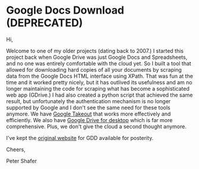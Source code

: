 # Google Docs Download (DEPRECATED)

Hi, 

Welcome to one of my older projects (dating back to 2007.) I started this project back when Google Drive was just 
Google Docs and Spreadsheets, and no one was entirely comfortable with the cloud yet.  So I built a tool that allowed
for downloading hard copies of all your documents by scraping data from the Google Docs HTML interface using XPath.
That was fun at the time and it worked pretty nicely, but it has outlived its usefulness and am no longer maintaining
the code for scraping what has become a sophisticated web app (GDrive.)  I had also created a python script that
achieved the same result, but unfortunately the authentication mechanism is no longer supported by Google and I don't
see the same need for these tools anymore.  We have [Google Takeout](https://takeout.google.com) that works more
effectively and efficiently.  We also have [Google Drive for desktop](https://www.google.com/drive/download/) which is
far more comprehensive.  Plus, we don't give the cloud a second thought anymore.

I've kept the [original website](http://1st-soft.net/gdd/) for GDD available for posterity.

Cheers,

Peter Shafer
